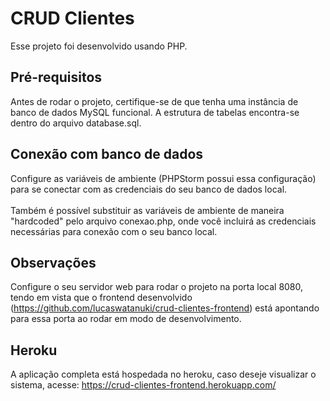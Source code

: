 # CRUD Clientes

Esse projeto foi desenvolvido usando PHP.

## Pré-requisitos

Antes de rodar o projeto, certifique-se de que tenha uma instância de banco de dados MySQL funcional. A estrutura de tabelas encontra-se dentro do arquivo database.sql.

## Conexão com banco de dados

Configure as variáveis de ambiente (PHPStorm possui essa configuração) para se conectar com as credenciais do seu banco de dados local.
<br><br>
Também é possível substituir as variáveis de ambiente de maneira "hardcoded" pelo arquivo conexao.php, onde você incluirá as credenciais necessárias para conexão com o seu banco local.

## Observações

Configure o seu servidor web para rodar o projeto na porta local 8080, tendo em vista que o frontend desenvolvido (https://github.com/lucaswatanuki/crud-clientes-frontend) está apontando para essa porta ao rodar em modo de desenvolvimento.

## Heroku

A aplicação completa está hospedada no heroku, caso deseje visualizar o sistema, acesse: https://crud-clientes-frontend.herokuapp.com/